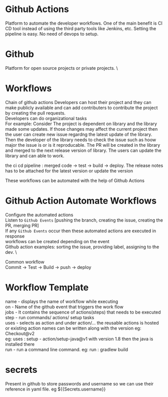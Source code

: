 # Github Actions
Platform to automate the developer workflows. One of the main benefit is CI CD tool instead of using the third party tools like Jenkins, etc. Setting the pipeline is easy. No need of devops to setup.

# Github 
Platform for open source projects or private projects. \

# Workflows
Chain of github actions 
Developers can host their project and they can make publicly available and can add contributers to contribute the project by creating the pull requests.\
Developers can do organizational tasks \
For example: Consider The project is dependent on library and the library made some updates. If those changes may affect the current project then the user can create new issue regardng the latest update of the library. Then the developer of the library needs to check the issue such as hoow major the issue is or is it reproducable. The PR will be created in the library and merged to the next release version of library. The users can update the library and can able to work.

the ci cd pipeline : merged code -> test -> build -> deploy.
The release notes has to be attached for the latest version or update the version

These workflows can be automated with the help of Github Actions

# Github Action Automate Workflows
Configure the automated actions \
Listen to `Github Events` [pushing the branch, creating the issue, creating the PR, merging PR] \
If any `Github Events` occur then these automated actions are executed in response \
workflows can be created depending on the event \
Github action examples: sorting the issue, providing label, assigning to the dev. \

Common workflow \
Commit -> Test -> Build -> push -> deploy


# Workflow Template
name - displays the name of workflow while executing \
on - Name of the github event that triggers the work flow \
jobs - It contains the sequence of actions(steps) that needs to be executed \
step - run commands/ actions/ setup tasks \
uses - selects as action and under action/... the reusable actions is hosted or existing action names can be written along with the version eg: Checkout@v2 \
      eg: uses : setup - action/setup-java@v1 with version 1.8 then the java is installed there \
run - run a command line command. eg: run : gradlew build


# secrets
Present in github to store passwords and username so we can use their reference in yaml file. eg ${{Secrets.username}}















